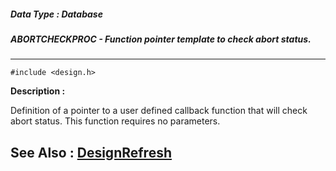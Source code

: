 ##### Data Type : Database
##### ABORTCHECKPROC - Function pointer template to check abort status.
---
```
#include <design.h>
```
**Description :**

Definition of a pointer to a user defined callback function that will check 
abort status.  This function requires no parameters.

**See Also :**
[DesignRefresh](/domino-c-api-docs/reference/Func/DesignRefresh)
---
